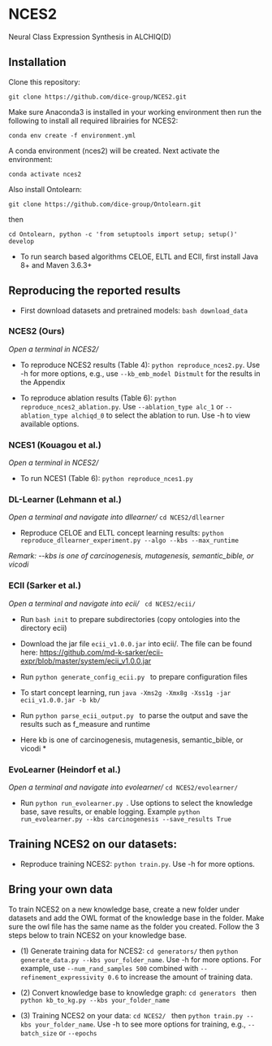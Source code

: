 # NCES2
Neural Class Expression Synthesis in ALCHIQ(D)


## Installation

Clone this repository: 

```
git clone https://github.com/dice-group/NCES2.git
```

Make sure Anaconda3 is installed in your working environment then run the following to install all required librairies for NCES2:
```
conda env create -f environment.yml
```

A conda environment (nces2) will be created. Next activate the environment:

```
conda activate nces2 
```

Also install Ontolearn: 

``` 
git clone https://github.com/dice-group/Ontolearn.git
```
then

``` 
cd Ontolearn, python -c 'from setuptools import setup; setup()' develop
```

- To run search based algorithms CELOE, ELTL and ECII, first install Java 8+ and Maven 3.6.3+

## Reproducing the reported results

- First download datasets and pretrained models: ```bash download_data```

### NCES2 (Ours)


*Open a terminal in NCES2/*

- To reproduce NCES2 results (Table 4): ``` python reproduce_nces2.py ```. Use -h for more options, e.g., use `--kb_emb_model Distmult` for the results in the Appendix

- To reproduce ablation results (Table 6): ``` python reproduce_nces2_ablation.py ```. Use `--ablation_type alc_1` or `--ablation_type alchiqd_0` to select the ablation to run. Use -h to view available options.



### NCES1 (Kouagou et al.)

*Open a terminal in NCES2/*

- To run NCES1 (Table 6): ``` python reproduce_nces1.py ```


### DL-Learner (Lehmann et al.)

*Open a terminal and navigate into dllearner/* ``` cd NCES2/dllearner ```

- Reproduce CELOE and ELTL concept learning results: ``` python reproduce_dllearner_experiment.py --algo --kbs --max_runtime ```

*Remark: --kbs is one of carcinogenesis, mutagenesis, semantic_bible, or vicodi*


### ECII (Sarker et al.)

*Open a terminal and navigate into ecii/* ``` cd NCES2/ecii/```

- Run `bash init` to prepare subdirectories (copy ontologies into the directory ecii) 

- Download the jar file `ecii_v1.0.0.jar` into ecii/. The file can be found here: https://github.com/md-k-sarker/ecii-expr/blob/master/system/ecii_v1.0.0.jar

- Run `python generate_config_ecii.py ` to prepare configuration files

- To start concept learning, run `java -Xms2g -Xmx8g -Xss1g -jar ecii_v1.0.0.jar -b kb/`

- Run `python parse_ecii_output.py ` to parse the output and save the results such as f_measure and runtime

* Here kb is one of carcinogenesis, mutagenesis, semantic_bible, or vicodi *

### EvoLearner (Heindorf et al.)

*Open a terminal and navigate into evolearner/* ``` cd NCES2/evolearner/ ```

- Run `python run_evolearner.py `. Use options to select the knowledge base, save results, or enable logging. Example `python run_evolearner.py --kbs carcinogenesis --save_results True` 


## Training NCES2 on our datasets:

- Reproduce training NCES2: ``` python train.py ```. Use -h for more options.


## Bring your own data

To train NCES2 on a new knowledge base, create a new folder under datasets and add the OWL format of the knowledge base in the folder. Make sure the owl file has the same name as the folder you created. Follow the 3 steps below to train NCES2 on your knowledge base.

- (1) Generate training data for NCES2: `cd generators/` then ` python generate_data.py --kbs your_folder_name `. Use -h for more options. For example, use `--num_rand_samples 500` combined with `--refinement_expressivity 0.6` to increase the amount of training data.

- (2) Convert knowledge base to knowledge graph: ```cd generators ``` then ``` python kb_to_kg.py --kbs your_folder_name ```

- (3) Training NCES2 on your data: `cd NCES2/ ` then ` python train.py --kbs your_folder_name `. Use -h to see more options for training, e.g., `--batch_size` or `--epochs`

